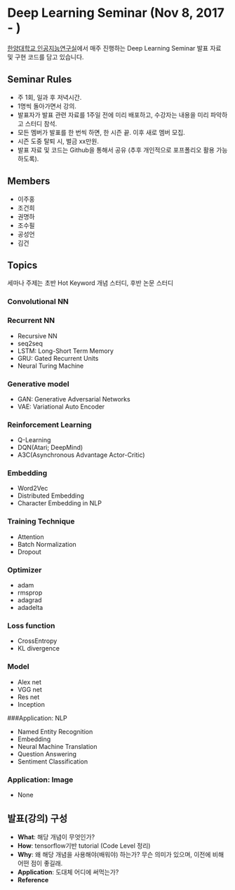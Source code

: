 # Deep Learning Seminar (Nov 8, 2017 - )
[한양대학교 인공지능연구실](http://ai.hanyang.ac.kr/)에서 매주 진행하는 Deep Learning Seminar 발표 자료 및 구현 코드를 담고 있습니다.

## Seminar Rules
* 주 1회, 일과 후 저녁시간.
* 1명씩 돌아가면서 강의.
* 발표자가 발표 관련 자료를 1주일 전에 미리 배포하고, 수강자는 내용을 미리 파악하고 스터디 참석.
* 모든 멤버가 발표를 한 번씩 하면, 한 시즌 끝. 이후 새로 멤버 모집.
* 시즌 도중 탈퇴 시, 벌금 xx만원.
* 발표 자료 및 코드는 Github을 통해서 공유 (추후 개인적으로 포프폴리오 활용 가능하도록).

## Members
* 이주홍
* 조건희
* 권명하
* 조수필
* 공성언
* 김건

## Topics
세마나 주제는 초반 Hot Keyword 개념 스터디, 후반 논문 스터디

### Convolutional NN

### Recurrent NN
* Recursive NN
* seq2seq
* LSTM: Long-Short Term Memory
* GRU: Gated Recurrent Units
* Neural Turing Machine

### Generative model
* GAN: Generative Adversarial Networks
* VAE: Variational Auto Encoder

### Reinforcement Learning
* Q-Learning
* DQN(Atari; DeepMind)
* A3C(Asynchronous Advantage Actor-Critic)

### Embedding
* Word2Vec
* Distributed Embedding
* Character Embedding in NLP

### Training Technique
* Attention
* Batch Normalization
* Dropout

### Optimizer
* adam
* rmsprop
* adagrad
* adadelta

### Loss function
* CrossEntropy
* KL divergence

### Model
* Alex net
* VGG net
* Res net
* Inception

###Application: NLP
* Named Entity Recognition
* Embedding
* Neural Machine Translation
* Question Answering
* Sentiment Classification

### Application: Image
* None

## 발표(강의) 구성
* **What**: 해당 개념이 무엇인가?
* **How**: tensorflow기반 tutorial (Code Level 정리)
* **Why**: 왜 해당 개념을 사용해야(배워야) 하는가?
     무슨 의미가 있으며, 이전에 비해 어떤 점이 좋길래.
* **Application**: 도대체 어디에 써먹는가?
* **Reference**